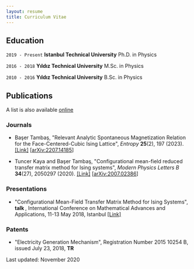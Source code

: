 ```yaml
---
layout: resume
title: Curriculum Vitae
---
```


## Education

`2019 - Present`
__Istanbul Technical University__
Ph.D. in Physics

`2016 - 2018`
__Yıldız Technical University__
M.Sc. in Physics

`2010 - 2016`
__Yıldız Technical University__
B.Sc. in Physics

## Publications
A list is also available [online](https://scholar.google.com/citations?user=vRWXjRYAAAAJ&hl=en)
### Journals 
- Başer Tambaş, "Relevant Analytic Spontaneous Magnetization Relation for the Face-Centered-Cubic Ising Lattice", <i>Entropy</i> <b>25</b>(2), 197 (2023). <a href="https://doi.org/10.3390/e25020197">[Link]</a> [[arXiv:2207.14185](https://arxiv.org/abs/2207.14185)]

- Tuncer Kaya and Başer Tambaş, "Configurational mean-field reduced transfer matrix method for Ising systems", <i>Modern Physics Letters B</i> <b>34</b>(27), 2050297 (2020). <a href="https://doi.org/10.1142/S0217984920502978">[Link]</a> [[arXiv:2007.02386](https://arxiv.org/abs/2007.02386)]
<!-- comment -->

### Presentations

- "Configurational Mean-Field Transfer Matrix Method for Ising Systems",<b> talk </b>, International Conference on Mathematical Advances and Applications, 11-13 May 2018, Istanbul <a href="http://icomaa2018.com/wp-content/uploads/2018/07/ICOMAA-2018-ABSTRACT-BOOK-Revised.pdf">[Link]</a>
<!-- comment -->

### Patents

- "Electricity Generation Mechanism", Registration Number 2015 10254 B, issued July 23, 2018, <b> TR </b>
<!-- comment -->

<!-- ### Footer -->


Last updated: November 2020 


